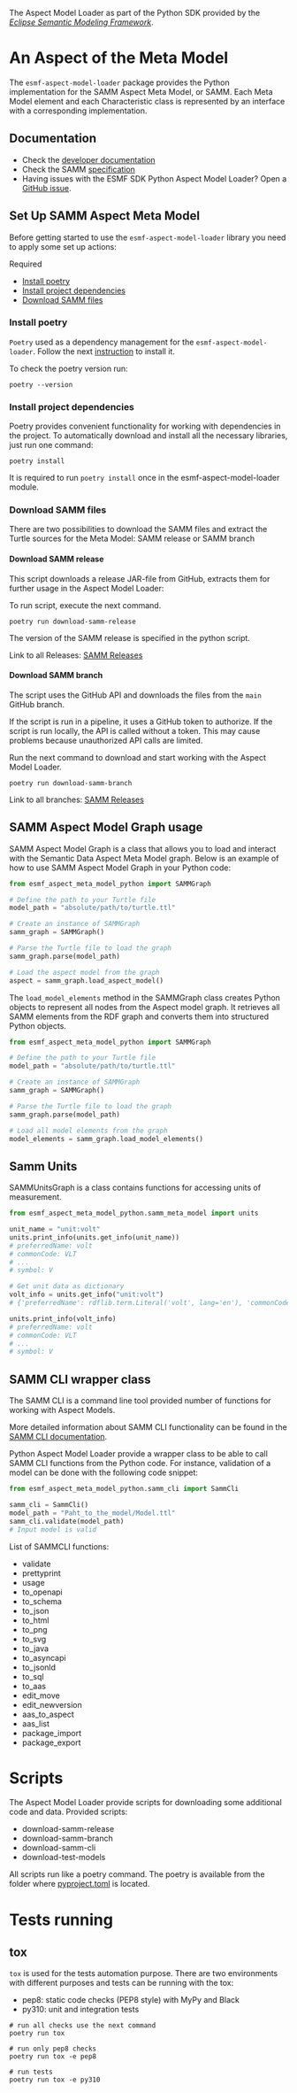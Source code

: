 The Aspect Model Loader as part of the Python SDK provided by the [*Eclipse Semantic Modeling Framework*](
https://projects.eclipse.org/projects/dt.esmf).

# An Aspect of the Meta Model

The `esmf-aspect-model-loader` package provides the Python implementation for the SAMM Aspect Meta Model, or SAMM.
Each Meta Model element and each Characteristic class is represented by an interface with a corresponding
implementation.

## Documentation

* Check the [developer documentation](https://eclipse-esmf.github.io)
* Check the SAMM [specification](https://eclipse-esmf.github.io/samm-specification/snapshot/index.html)
* Having issues with the ESMF SDK Python Aspect Model Loader? Open a [GitHub issue](https://github.com/eclipse-esmf/esmf-sdk-py-aspect-model-loader/issues).

## Set Up SAMM Aspect Meta Model

Before getting started to use the `esmf-aspect-model-loader` library you need to apply some set up actions:

Required
- [Install poetry](#install-poetry)
- [Install project dependencies](#install-project-dependencies)
- [Download SAMM files](#download-samm-files)

### Install poetry

`Poetry` used as a dependency management for the `esmf-aspect-model-loader`. Follow the next [instruction](https://python-poetry.org/docs/#installation)
 to install it.

To check the poetry version run:
```console
poetry --version
```

### Install project dependencies

Poetry provides convenient functionality for working with dependencies in the project.
To automatically download and install all the necessary libraries, just run one command:
```console
poetry install
```
It is required to run `poetry install` once in the esmf-aspect-model-loader module.

### Download SAMM files

There are two possibilities to download the SAMM files and extract the Turtle sources for the Meta Model: 
SAMM release or SAMM branch

#### Download SAMM release

This script downloads a release JAR-file from GitHub, extracts them for further usage in the Aspect Model Loader:

To run script, execute the next command.
```console
poetry run download-samm-release
```
The version of the SAMM release is specified in the python script.

Link to all Releases: [SAMM Releases](https://github.com/eclipse-esmf/esmf-semantic-aspect-meta-model/releases)

#### Download SAMM branch

The script uses the GitHub API and downloads the files from the `main` GitHub branch. 

If the script is run in a pipeline, it uses a GitHub token to authorize. If the script is run locally, 
the API is called without a token. This may cause problems because unauthorized API calls are limited.

Run the next command to download and start working with the Aspect Model Loader.
```console
poetry run download-samm-branch
```
Link to all branches: [SAMM Releases](https://github.com/eclipse-esmf/esmf-semantic-aspect-meta-model/branches)

## SAMM Aspect Model Graph usage

SAMM Aspect Model Graph is a class that allows you to load and interact with the Semantic Data Aspect Meta Model graph. 
Below is an example of how to use SAMM Aspect Model Graph in your Python code:
```python
from esmf_aspect_meta_model_python import SAMMGraph

# Define the path to your Turtle file
model_path = "absolute/path/to/turtle.ttl"

# Create an instance of SAMMGraph
samm_graph = SAMMGraph()

# Parse the Turtle file to load the graph
samm_graph.parse(model_path)

# Load the aspect model from the graph
aspect = samm_graph.load_aspect_model()
```

The `load_model_elements` method in the SAMMGraph class creates Python objects to represent all nodes from the Aspect 
model graph. It retrieves all SAMM elements from the RDF graph and converts them into structured Python objects.
```python
from esmf_aspect_meta_model_python import SAMMGraph

# Define the path to your Turtle file
model_path = "absolute/path/to/turtle.ttl"

# Create an instance of SAMMGraph
samm_graph = SAMMGraph()

# Parse the Turtle file to load the graph
samm_graph.parse(model_path)

# Load all model elements from the graph
model_elements = samm_graph.load_model_elements()
```

## Samm Units

SAMMUnitsGraph is a class contains functions for accessing units of measurement.
```python 
from esmf_aspect_meta_model_python.samm_meta_model import units

unit_name = "unit:volt"
units.print_info(units.get_info(unit_name))
# preferredName: volt
# commonCode: VLT
# ...
# symbol: V

# Get unit data as dictionary
volt_info = units.get_info("unit:volt")
# {'preferredName': rdflib.term.Literal('volt', lang='en'), 'commonCode': rdflib.term.Literal('VLT'), ... }

units.print_info(volt_info)
# preferredName: volt
# commonCode: VLT
# ...
# symbol: V
```

## SAMM CLI wrapper class

The SAMM CLI is a command line tool provided number of functions for working with Aspect Models.

More detailed information about SAMM CLI functionality can be found in the 
[SAMM CLI documentation](https://eclipse-esmf.github.io/esmf-developer-guide/tooling-guide/samm-cli.html).

Python Aspect Model Loader provide a wrapper class to be able to call SAMM CLI functions from the Python code.
For instance, validation of a model can be done with the following code snippet:

```python
from esmf_aspect_meta_model_python.samm_cli import SammCli

samm_cli = SammCli()
model_path = "Paht_to_the_model/Model.ttl"
samm_cli.validate(model_path)
# Input model is valid
```

List of SAMMCLI functions:
- validate
- prettyprint
- usage
- to_openapi
- to_schema
- to_json
- to_html
- to_png
- to_svg
- to_java
- to_asyncapi
- to_jsonld
- to_sql
- to_aas
- edit_move
- edit_newversion
- aas_to_aspect
- aas_list
- package_import
- package_export

# Scripts

The Aspect Model Loader provide scripts for downloading some additional code and data.
Provided scripts:
 - download-samm-release
 - download-samm-branch
 - download-samm-cli
 - download-test-models

All scripts run like a poetry command. The poetry is available from the folder where [pyproject.toml](pyproject.toml) 
is located.

# Tests running
## tox

`tox` is used for the tests automation purpose. There are two environments with different purposes and tests can 
be running with the tox:
- pep8: static code checks (PEP8 style) with MyPy and Black
- py310: unit and integration tests

```console
# run all checks use the next command
poetry run tox

# run only pep8 checks
poetry run tox -e pep8

# run tests
poetry run tox -e py310
```
